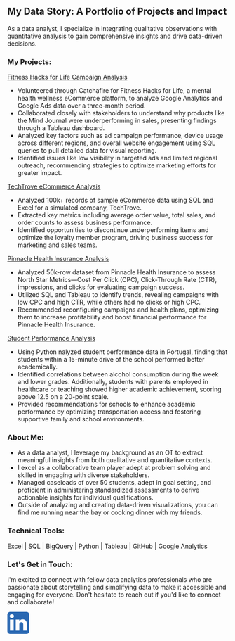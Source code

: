 ## My Data Story: A Portfolio of Projects and Impact

As a data analyst, I specialize in integrating qualitative observations with quantitative analysis to gain comprehensive insights and drive data-driven decisions.

### My Projects:

[Fitness Hacks for Life Campaign Analysis](https://github.com/MelodiousMeadow/FitnessHacksAnalysis)

- Volunteered through Catchafire for Fitness Hacks for Life, a mental health wellness eCommerce platform, to analyze Google Analytics and Google Ads data over a three-month period.
- Collaborated closely with stakeholders to understand why products like the Mind Journal were underperforming in sales, presenting findings through a Tableau dashboard.
- Analyzed key factors such as ad campaign performance, device usage across different regions, and overall website engagement using SQL queries to pull detailed data for visual reporting.
- Identified issues like low visibility in targeted ads and limited regional outreach, recommending strategies to optimize marketing efforts for greater impact.

[TechTrove eCommerce Analysis](https://github.com/MelodiousMeadow/TechTrove_eCommerce_Analysis)
   
- Analyzed 100k+ records of sample eCommerce data using SQL and Excel for a simulated company, TechTrove.
- Extracted key metrics including average order value, total sales, and order counts to assess business performance.
- Identified opportunities to discontinue underperforming items and optimize the loyalty member program, driving business success for marketing and sales teams.

[Pinnacle Health Insurance Analysis](https://github.com/MelodiousMeadow/PinnacleHealthAnalysis)

- Analyzed 50k-row dataset from Pinnacle Health Insurance to assess North Star Metrics—Cost Per Click (CPC), Click-Through Rate (CTR), impressions, and clicks for evaluating campaign success.
- Utilized SQL and Tableau to identify trends, revealing campaigns with low CPC and high CTR, while others had no clicks or high CPC.
- Recommended reconfiguring campaigns and health plans, optimizing them to increase profitability and boost financial performance for Pinnacle Health Insurance.

[Student Performance Analysis](https://github.com/MelodiousMeadow/Student_Performance_Analysis)

- Using Python nalyzed student performance data in Portugal, finding that students within a 15-minute drive of the school performed better academically.
- Identified correlations between alcohol consumption during the week and lower grades. Additionally, students with parents employed in healthcare or teaching showed higher academic achievement, scoring above 12.5 on a 20-point scale.
- Provided recommendations for schools to enhance academic performance by optimizing transportation access and fostering supportive family and school environments.


### About Me:

- As a data analyst, I leverage my background as an OT to extract meaningful insights from both qualitative and quantitative contexts.
- I excel as a collaborative team player adept at problem solving and skilled in engaging with diverse stakeholders.
- Managed caseloads of over 50 students, adept in goal setting, and proficient in administering standardized assessments to derive actionable insights for individual qualifications.
- Outside of analyzing and creating data-driven visualizations, you can find me running near the bay or cooking dinner with my friends.

### Technical Tools:

Excel |  SQL |  BigQuery | Python | Tableau | GitHub | Google Analytics

### Let's Get in Touch: 

I'm excited to connect with fellow data analytics professionals who are passionate about storytelling and simplifying data to make it accessible and engaging for everyone. Don't hesitate to reach out if you'd like to connect and collaborate!

<a href="https://www.linkedin.com/in/zoe-walp">
  <img src="linkedin.png" width="50" alt="LinkedIn">
</a>

